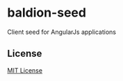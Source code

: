 baldion-seed
============

Client seed for AngularJs applications

## License

[MIT License](http://opensource.org/licenses/MIT)